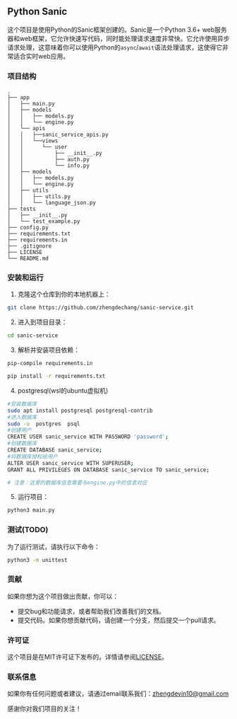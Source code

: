 ## Python Sanic

这个项目是使用Python的Sanic框架创建的。Sanic是一个Python 3.6+ web服务器和web框架，它允许快速写代码，同时能处理请求速度非常快。它允许使用异步请求处理，这意味着你可以使用Python的`async`/`await`语法处理请求，这使得它非常适合实时web应用。

### 项目结构

```
.
├── app
│   ├── main.py
│   ├── models
│   │   ├── models.py
│   │   └── engine.py
│   └── apis
│   │   ├──sanic_service_apis.py
│   │   └──views
│   │      └── user
│   │          ├── __init__.py
│   │          ├── auth.py
│   │          └── info.py
│   ├── models
│   │   ├── models.py
│   │   └── engine.py
│   ├── utils
│   │   ├── utils.py
│   │   └── language_json.py
├── tests
│   ├── __init__.py
│   └── test_example.py
├── config.py
├── requirements.txt
├── requirements.in
├── .gitignore
├── LICENSE
└── README.md
```

### 安装和运行

1. 克隆这个仓库到你的本地机器上：

```bash
git clone https://github.com/zhengdechang/sanic-service.git
```

2. 进入到项目目录：

```bash
cd sanic-service
```

3. 解析并安装项目依赖：

```bash
pip-compile requirements.in
```

```bash
pip install -r requirements.txt
```


4. postgresql(wsl的ubuntu虚拟机)
```bash
#安装数据库
sudo apt install postgresql postgresql-contrib
#进入数据库
sudo -u  postgres  psql
#创建用户
CREATE USER sanic_service WITH PASSWORD 'password';
#创建数据库
CREATE DATABASE sanic_service;
#将数据库授权给用户
ALTER USER sanic_service WITH SUPERUSER;
GRANT ALL PRIVILEGES ON DATABASE sanic_service TO sanic_service;

# 注意：这里的数据库信息需要与engine.py中的信息对应
```

5. 运行项目：

```bash
python3 main.py
```

### 测试(TODO)

为了运行测试，请执行以下命令：

```bash
python3 -m unittest
```

### 贡献

如果你想为这个项目做出贡献，你可以：

- 提交bug和功能请求，或者帮助我们改善我们的文档。
- 提交代码。如果你想贡献代码，请创建一个分支，然后提交一个pull请求。

### 许可证

这个项目是在MIT许可证下发布的。详情请参阅[LICENSE](LICENSE)。

### 联系信息

如果你有任何问题或者建议，请通过email联系我们：zhengdevin10@gmail.com

感谢你对我们项目的关注！
